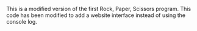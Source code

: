 This is a modified version of the first Rock, Paper, Scissors program.
This code has been modified to add a website interface instead of using the console log.